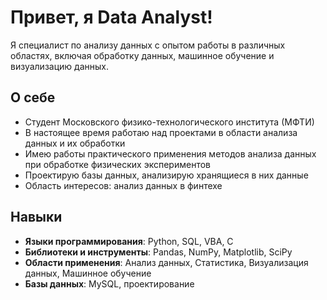 # Привет, я Data Analyst! 

Я специалист по анализу данных с опытом работы в различных областях, включая обработку данных, машинное обучение и визуализацию данных.

## О себе
- Студент Московского физико-технологического института (МФТИ)
- В настоящее время работаю над проектами в области анализа данных и их обработки
- Имею работы практического применения методов анализа данных при обработке физических экспериментов
- Проектирую базы данных, анализирую хранящиеся в них данные
- Область интересов: анализ данных в финтехе

## Навыки
- **Языки программирования**: Python, SQL, VBA, C
- **Библиотеки и инструменты**: Pandas, NumPy, Matplotlib, SciPy
- **Области применения**: Анализ данных, Статистика, Визуализация данных, Машинное обучение
- **Базы данных**: MySQL, проектирование
